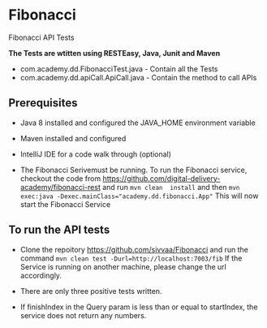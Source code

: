 # Fibonacci
Fibonacci API Tests

<b>The Tests are wtitten using RESTEasy, Java, Junit and Maven</b>
* com.academy.dd.FibonacciTest.java - Contain all the Tests
* com.academy.dd.apiCall.ApiCall.java - Contain the method to call APIs

## Prerequisites
* Java 8 installed and configured the JAVA_HOME environment variable
* Maven installed and configured
* IntelliJ IDE for a code walk through (optional)

* The Fibonacci Serivemust be running.
To run the Fibonacci service, checkout the code from https://github.com/digital-delivery-academy/fibonacci-rest and run `mvn clean  install` and then `mvn exec:java -Dexec.mainClass="academy.dd.fibonacci.App"`
This will now start the Fibonacci Service

## To run the API tests 
* Clone the repoitory https://github.com/sivvaa/Fibonacci and run the command `mvn clean test -Durl=http://localhost:7003/fib`
  If the Service is running on another machine, please change the url accordingly.
* There are only three positive tests written.

* If finishIndex in the Query param is less than or equal to startIndex, the service does not return any numbers.

